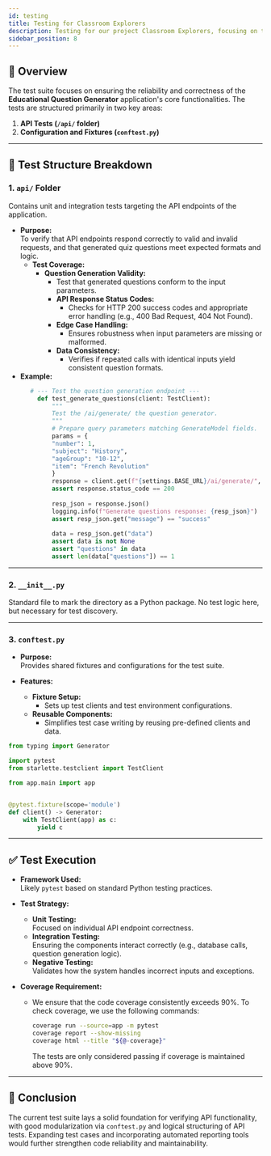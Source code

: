 ```yaml
---
id: testing
title: Testing for Classroom Explorers
description: Testing for our project Classroom Explorers, focusing on the testing process and technologies used.
sidebar_position: 8
---
```


## 🧪 Overview

The test suite focuses on ensuring the reliability and correctness of the **Educational Question Generator**
application's core functionalities. The tests are structured primarily in two key areas:

1. **API Tests (`/api/` folder)**
2. **Configuration and Fixtures (`conftest.py`)**

---

## 📂 Test Structure Breakdown

### 1. **`api/` Folder**

Contains unit and integration tests targeting the API endpoints of the application.

- **Purpose:**  
  To verify that API endpoints respond correctly to valid and invalid requests, and that generated quiz questions meet
  expected formats and logic.
    - **Test Coverage:**
        - **Question Generation Validity:**
            - Test that generated questions conform to the input parameters.
            - **API Response Status Codes:**
                - Checks for HTTP 200 success codes and appropriate error handling (e.g., 400 Bad Request, 404 Not
                  Found).
            - **Edge Case Handling:**
                - Ensures robustness when input parameters are missing or malformed.
            - **Data Consistency:**
                - Verifies if repeated calls with identical inputs yield consistent question formats.
- **Example:**

```python
      # --- Test the question generation endpoint ---
        def test_generate_questions(client: TestClient):
            """
            Test the /ai/generate/ the question generator.
            """
            # Prepare query parameters matching GenerateModel fields.
            params = {
            "number": 1,
            "subject": "History",
            "ageGroup": "10-12",
            "item": "French Revolution"
            }
            response = client.get(f"{settings.BASE_URL}/ai/generate/", params=params)
            assert response.status_code == 200
                
            resp_json = response.json()
            logging.info(f"Generate questions response: {resp_json}")
            assert resp_json.get("message") == "success"
                
            data = resp_json.get("data")
            assert data is not None
            assert "questions" in data
            assert len(data["questions"]) == 1
```

---

### 2. **`__init__.py`**

Standard file to mark the directory as a Python package. No test logic here, but necessary for test discovery.

---

### 3. **`conftest.py`**

- **Purpose:**  
  Provides shared fixtures and configurations for the test suite.

- **Features:**
    - **Fixture Setup:**
        - Sets up test clients and test environment configurations.
    - **Reusable Components:**
        - Simplifies test case writing by reusing pre-defined clients and data.

```python
from typing import Generator

import pytest
from starlette.testclient import TestClient

from app.main import app


@pytest.fixture(scope='module')
def client() -> Generator:
    with TestClient(app) as c:
        yield c
```

---

## ✅ Test Execution

- **Framework Used:**  
  Likely `pytest` based on standard Python testing practices.

- **Test Strategy:**
    - **Unit Testing:**  
      Focused on individual API endpoint correctness.
    - **Integration Testing:**  
      Ensuring the components interact correctly (e.g., database calls, question generation logic).
    - **Negative Testing:**  
      Validates how the system handles incorrect inputs and exceptions.
- **Coverage Requirement:**
    - We ensure that the code coverage consistently exceeds 90%. To check coverage, we use the following commands:
      ```bash
      coverage run --source=app -m pytest
      coverage report --show-missing
      coverage html --title "${@-coverage}"
      ```
      The tests are only considered passing if coverage is maintained above 90%.
---

## 🚀 Conclusion

The current test suite lays a solid foundation for verifying API functionality, with good modularization via
`conftest.py` and logical structuring of API tests. Expanding test cases and incorporating automated reporting tools
would further strengthen code reliability and maintainability.
